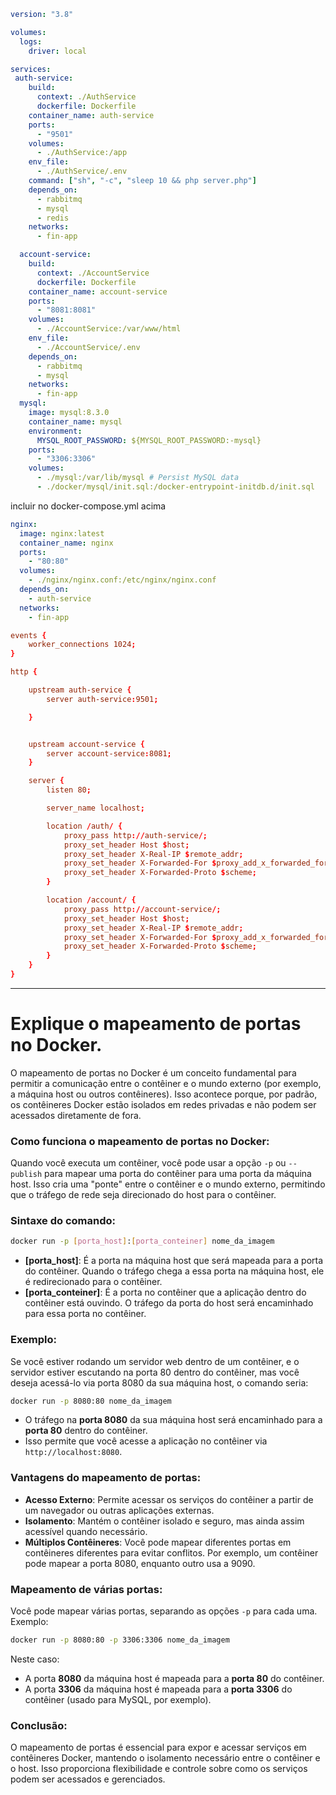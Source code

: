 ```yml
version: "3.8"

volumes:
  logs:
    driver: local

services:
 auth-service:
    build:
      context: ./AuthService
      dockerfile: Dockerfile
    container_name: auth-service
    ports:
      - "9501"
    volumes:
      - ./AuthService:/app
    env_file:
      - ./AuthService/.env
    command: ["sh", "-c", "sleep 10 && php server.php"]
    depends_on:
      - rabbitmq
      - mysql
      - redis
    networks:
      - fin-app

  account-service:
    build:
      context: ./AccountService
      dockerfile: Dockerfile
    container_name: account-service
    ports:
      - "8081:8081"
    volumes:
      - ./AccountService:/var/www/html
    env_file:
      - ./AccountService/.env
    depends_on:
      - rabbitmq
      - mysql
    networks:
      - fin-app
  mysql:
    image: mysql:8.3.0
    container_name: mysql
    environment:
      MYSQL_ROOT_PASSWORD: ${MYSQL_ROOT_PASSWORD:-mysql}
    ports:
      - "3306:3306"
    volumes:
      - ./mysql:/var/lib/mysql # Persist MySQL data
      - ./docker/mysql/init.sql:/docker-entrypoint-initdb.d/init.sql
```

incluir no docker-compose.yml acima

```yml
nginx:
  image: nginx:latest
  container_name: nginx
  ports:
    - "80:80"
  volumes:
    - ./nginx/nginx.conf:/etc/nginx/nginx.conf
  depends_on:
    - auth-service
  networks:
    - fin-app
```

```conf
events {
    worker_connections 1024;
}

http {

    upstream auth-service {
        server auth-service:9501;

    }


    upstream account-service {
        server account-service:8081;
    }

    server {
        listen 80;

        server_name localhost;

        location /auth/ {
            proxy_pass http://auth-service/;
            proxy_set_header Host $host;
            proxy_set_header X-Real-IP $remote_addr;
            proxy_set_header X-Forwarded-For $proxy_add_x_forwarded_for;
            proxy_set_header X-Forwarded-Proto $scheme;
        }

        location /account/ {
            proxy_pass http://account-service/;
            proxy_set_header Host $host;
            proxy_set_header X-Real-IP $remote_addr;
            proxy_set_header X-Forwarded-For $proxy_add_x_forwarded_for;
            proxy_set_header X-Forwarded-Proto $scheme;
        }
    }
}
```

---

# Explique o mapeamento de portas no Docker.

O mapeamento de portas no Docker é um conceito fundamental para permitir a comunicação entre o contêiner e o mundo externo (por exemplo, a máquina host ou outros contêineres). Isso acontece porque, por padrão, os contêineres Docker estão isolados em redes privadas e não podem ser acessados diretamente de fora.

### Como funciona o mapeamento de portas no Docker:

Quando você executa um contêiner, você pode usar a opção `-p` ou `--publish` para mapear uma porta do contêiner para uma porta da máquina host. Isso cria uma "ponte" entre o contêiner e o mundo externo, permitindo que o tráfego de rede seja direcionado do host para o contêiner.

### Sintaxe do comando:

```bash
docker run -p [porta_host]:[porta_conteiner] nome_da_imagem
```

- **[porta_host]**: É a porta na máquina host que será mapeada para a porta do contêiner. Quando o tráfego chega a essa porta na máquina host, ele é redirecionado para o contêiner.
- **[porta_conteiner]**: É a porta no contêiner que a aplicação dentro do contêiner está ouvindo. O tráfego da porta do host será encaminhado para essa porta no contêiner.

### Exemplo:

Se você estiver rodando um servidor web dentro de um contêiner, e o servidor estiver escutando na porta 80 dentro do contêiner, mas você deseja acessá-lo via porta 8080 da sua máquina host, o comando seria:

```bash
docker run -p 8080:80 nome_da_imagem
```

- O tráfego na **porta 8080** da sua máquina host será encaminhado para a **porta 80** dentro do contêiner.
- Isso permite que você acesse a aplicação no contêiner via `http://localhost:8080`.

### Vantagens do mapeamento de portas:

- **Acesso Externo**: Permite acessar os serviços do contêiner a partir de um navegador ou outras aplicações externas.
- **Isolamento**: Mantém o contêiner isolado e seguro, mas ainda assim acessível quando necessário.
- **Múltiplos Contêineres**: Você pode mapear diferentes portas em contêineres diferentes para evitar conflitos. Por exemplo, um contêiner pode mapear a porta 8080, enquanto outro usa a 9090.

### Mapeamento de várias portas:

Você pode mapear várias portas, separando as opções `-p` para cada uma. Exemplo:

```bash
docker run -p 8080:80 -p 3306:3306 nome_da_imagem
```

Neste caso:

- A porta **8080** da máquina host é mapeada para a **porta 80** do contêiner.
- A porta **3306** da máquina host é mapeada para a **porta 3306** do contêiner (usado para MySQL, por exemplo).

### Conclusão:

O mapeamento de portas é essencial para expor e acessar serviços em contêineres Docker, mantendo o isolamento necessário entre o contêiner e o host. Isso proporciona flexibilidade e controle sobre como os serviços podem ser acessados e gerenciados.
